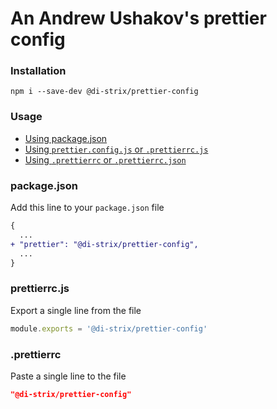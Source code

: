 # An Andrew Ushakov's prettier config

### Installation

```
npm i --save-dev @di-strix/prettier-config
```

### Usage
- [Using package.json](#package,.json)
- [Using `prettier.config.js` or `.prettierrc.js`](#prettierrc.js)
- [Using `.prettierrc` or `.prettierrc.json`](#.prettierrc)

### package.json

Add this line to your `package.json` file
```diff
{
  ...
+ "prettier": "@di-strix/prettier-config",
  ...
}
```

### prettierrc.js

Export a single line from the file
```js
module.exports = '@di-strix/prettier-config'
```

### .prettierrc

Paste a single line to the file
```json
"@di-strix/prettier-config"
```
